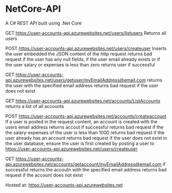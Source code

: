 # NetCore-API
A C# REST API built using .Net Core

GET https://user-accounts-api.azurewebsites.net/users/listusers
Returns all users

POST https://user-accounts-api.azurewebsites.net/users/createuser
Inserts the user embedded the JSON content of the http request 
returns bad request if the user has any null fields, if the user email already exists or if the user salary or expenses is less than zero
returns user if successful

GET https://user-accounts-api.azurewebsites.net/users/getuser/myEmailAddress@email.com
returns the user with the specified email address
returns bad request if the user does not exist

GET https://user-accounts-api.azurewebsites.net/accounts/ListAccounts
returns a list of all accounts

POST https://user-accounts-api.azurewebsites.net/accounts/createaccount
If a user is posted in the request content, an account is created with the users email address
returns accout if successful
returns bad request if the the salary-expenses of the user is less than 1000
returns bad request if the user already has an account
returns bad request if the user does not exist in the user database, ensure the user is first created by posting a user to https://user-accounts-api.azurewebsites.net/users/createuser

GET https://user-accounts-api.azurewebsites.net/accounts/getaccount/myEmailAddress@email.com
if successful returns the accoutn with the specified email address
returns bad request if the account does not exist

Hosted at: https://user-accounts-api.azurewebsites.net
